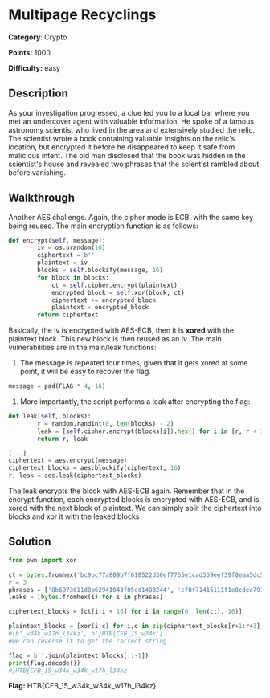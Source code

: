 # Multipage Recyclings

************Category************: Crypto

****************Points:**************** 1000

************************Difficulty:************************ easy

## Description

As your investigation progressed, a clue led you to a local bar where you met an undercover agent with valuable information. He spoke of a famous astronomy scientist who lived in the area and extensively studied the relic. The scientist wrote a book containing valuable insights on the relic's location, but encrypted it before he disappeared to keep it safe from malicious intent. The old man disclosed that the book was hidden in the scientist's house and revealed two phrases that the scientist rambled about before vanishing.

## Walkthrough

Another AES challenge. Again, the cipher mode is ECB, with the same key being reused. The main encryption function is as follows:

```python
def encrypt(self, message):
        iv = os.urandom(16)
        ciphertext = b''
        plaintext = iv
        blocks = self.blockify(message, 16)
        for block in blocks:
            ct = self.cipher.encrypt(plaintext)
            encrypted_block = self.xor(block, ct)
            ciphertext += encrypted_block
            plaintext = encrypted_block
        return ciphertext

```

Basically, the iv is encrypted with AES-ECB, then it is **xored** with the plaintext block. This new block is then reused as an iv. The main vulnerabilities are in the main/leak functions:

1. The message is repeated four times,  given that it gets xored at some point, it will be easy to recover the flag.

```python
message = pad(FLAG * 4, 16)
```

1. More importantly, the script performs a leak after encrypting the flag:

```python
def leak(self, blocks):
        r = random.randint(0, len(blocks) - 2)
        leak = [self.cipher.encrypt(blocks[i]).hex() for i in [r, r + 1]]
        return r, leak

[...]
ciphertext = aes.encrypt(message)
ciphertext_blocks = aes.blockify(ciphertext, 16)
r, leak = aes.leak(ciphertext_blocks)
```

The leak encrypts the block with AES-ECB again. Remember that in the encrypt function, each encrypted blocks is encrypted with AES-ECB, and is xored with the next block of plaintext. We can simply split the ciphertext into blocks and xor it with the leaked blocks

## Solution

```python
from pwn import xor

ct = bytes.fromhex('bc9bc77a809b7f618522d36ef7765e1cad359eef39f0eaa5dc5d85f3ab249e788c9bc36e11d72eee281d1a645027bd96a363c0e24efc6b5caa552b2df4979a5ad41e405576d415a5272ba730e27c593eb2c725031a52b7aa92df4c4e26f116c631630b5d23f11775804a688e5e4d5624')
r = 3
phrases = ['8b6973611d8b62941043f85cd1483244', 'cf8f71416111f1e8cdee791151c222ad']
leaks = [bytes.fromhex(i) for i in phrases]

ciphertext_blocks = [ct[i:i + 16] for i in range(0, len(ct), 16)]

plaintext_blocks = [xor(i,c) for i,c in zip(ciphertext_blocks[r+1:r+3], leaks)]
#[b'_w34k_w17h_l34kz', b'}HTB{CFB_15_w34k']
#we can reverse it to get the correct string

flag = b''.join(plaintext_blocks[::-1])
print(flag.decode())
#}HTB{CFB_15_w34k_w34k_w17h_l34kz
```

************Flag:************ HTB{CFB_15_w34k_w34k_w17h_l34kz}